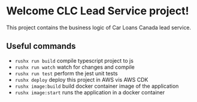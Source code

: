 # Welcome CLC Lead Service project!

This project contains the business logic of Car Loans Canada lead service.

## Useful commands

 * `rushx run build`    compile typescript project to js
 * `rushx run watch`    watch for changes and compile
 * `rushx run test`     perform the jest unit tests
 * `rushx deploy`       deploy this project in AWS vis AWS CDK
 * `rushx image:build`  build docker container image of the application
 * `rushx image:start`   runs the application in a docker container
